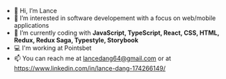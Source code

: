 - 👋 Hi, I’m Lance
- 👀 I’m interested in software developement with a focus on web/mobile applications
- 🌱 I’m currently coding with <strong>JavaScript, TypeScript, React, CSS, HTML, Redux, Redux Saga, Typestyle, Storybook </strong>
- 💻 I'm working at Pointsbet
- 📫 You can reach me at lancedang64@gmail.com or at https://www.linkedin.com/in/lance-dang-174266149/

<!---
lancedang64/lancedang64 is a ✨ special ✨ repository because its `README.md` (this file) appears on your GitHub profile.
You can click the Preview link to take a look at your changes.
--->
